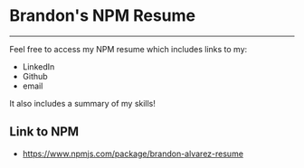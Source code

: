 # Brandon's NPM Resume

---

Feel free to access my NPM resume which includes links to my:

- LinkedIn
- Github
- email

It also includes a summary of my skills!

## Link to NPM

- <https://www.npmjs.com/package/brandon-alvarez-resume>
